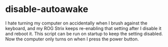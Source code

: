 # disable-autoawake

I hate turning my computer on accidentally when I brush against the keyboard, and my ROG Strix keeps re-enabling that setting after I disable it and reboot it. This script can be run on startup to keep the setting disabled. Now the computer only turns on when I press the power button.
